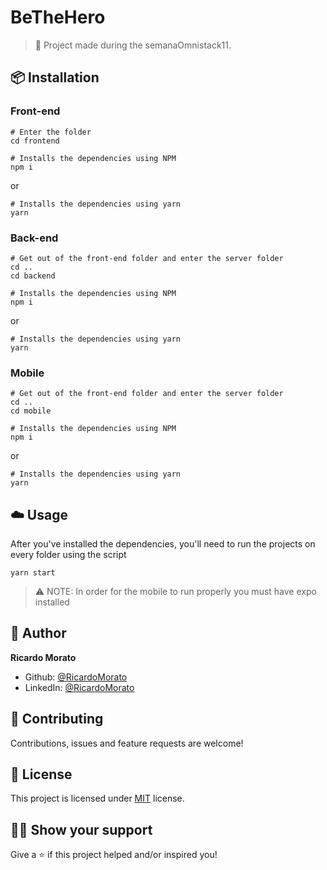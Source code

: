 # BeTheHero
> 🚀 Project made during the semanaOmnistack11.

## :package: Installation

### Front-end

```shell
# Enter the folder
cd frontend
```

```shell
# Installs the dependencies using NPM
npm i
```
or
```shell
# Installs the dependencies using yarn
yarn
```

### Back-end
```shell
# Get out of the front-end folder and enter the server folder
cd ..
cd backend
```

```shell
# Installs the dependencies using NPM
npm i
```
or
```shell
# Installs the dependencies using yarn
yarn
```

### Mobile
```shell
# Get out of the front-end folder and enter the server folder
cd ..
cd mobile
```

```shell
# Installs the dependencies using NPM
npm i
```
or
```shell
# Installs the dependencies using yarn
yarn
```

## :cloud: Usage

After you've installed the dependencies, you'll need to run the projects on every folder using the script

```shell
yarn start
```

> ⚠️ NOTE: In order for the mobile to run properly you must have expo installed


## :man: Author

**Ricardo Morato**

- Github: [@RicardoMorato](https://github.com/RicardoMorato)
- LinkedIn: [@RicardoMorato](https://www.linkedin.com/in/ricardo-morato-673576108/)

## :handshake: Contributing

Contributions, issues and feature requests are welcome!

## :pencil: License

This project is licensed under [MIT](https://opensource.org/licenses/MIT) license.

## :man_astronaut: Show your support

Give a ⭐️ if this project helped and/or inspired you!

